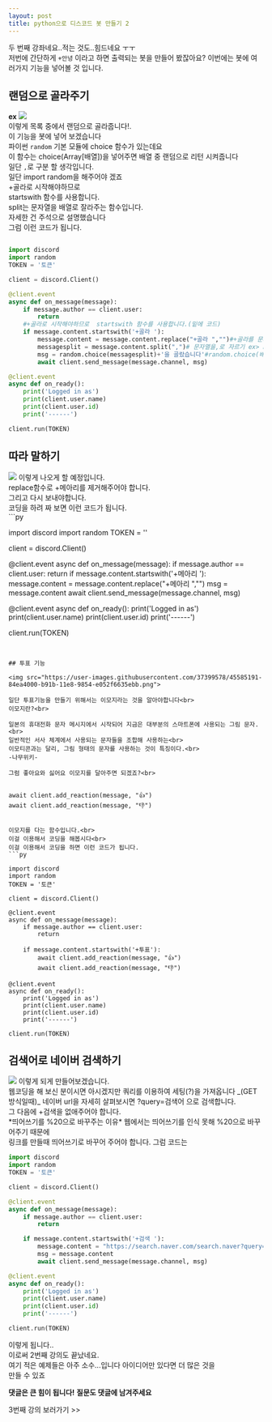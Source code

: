 ```yaml
---
layout: post
title: python으로 디스코드 봇 만들기 2
---
```


두 번째 강좌네요..적는 것도..힘드네요 ㅜㅜ<br>
저번에 간단하게 `+안녕` 이라고 하면 출력되는 봇을 만들어 봤잖아요?
이번에는 봇에 여러가지 기능을 넣어볼 것 입니다.

## 랜덤으로 골라주기
__ex__ <img src="https://user-images.githubusercontent.com/37399578/45584877-18207700-b916-11e8-9933-d7cbcfa31540.png">
<br>
이렇게 목록 중에서 랜덤으로 골라줍니다!.<br>
이 기능을 봇에 넣어 보겠습니다<br>
파이썬 `random` 기본 모듈에 choice 함수가 있는데요<br>
이 함수는 choice(Array[배열])을 넣어주면 배열 중 랜덤으로 리턴 시켜줍니다<br>
일단 `,`로 구분 할 생각입니다.<br>
일단 import random을 해주어야 겠죠<br>
+골라로 시작해야하므로 <br>
startswith 함수를 사용합니다.<br>
split는 문자열을 배열로 잘라주는 함수입니다.<br>
자세한 건 주석으로 설명했습니다<br>
그럼 이런 코드가 됩니다.
```py

import discord
import random
TOKEN = '토큰' 

client = discord.Client()

@client.event
async def on_message(message):
    if message.author == client.user:
        return
    #+골라로 시작해야하므로  startswith 함수를 사용합니다.(밑에 코드)
    if message.content.startswith('+골라 '):
        message.content = message.content.replace("+골라 ","")#+골라를 문자열에서 제거
        messagesplit = message.content.split(",")# 문자열을,로 자르기 ex> hello,bullt =>['hello',bullt]
        msg = random.choice(messagesplit)+'을 골랐습니다'#random.choice(배열)>배열 중 랜덤으로 뽑음
        await client.send_message(message.channel, msg)

@client.event
async def on_ready():
    print('Logged in as')
    print(client.user.name)
    print(client.user.id)
    print('------')

client.run(TOKEN)
```
## 따라 말하기
<img src="https://user-images.githubusercontent.com/37399578/45585109-eb6e5e80-b919-11e8-86f3-7f81cfde55c5.png">
이렇게 나오게 할 예정입니다.<br>
replace함수로 +메아리를 제거해주어야 합니다.<br>
그리고 다시 보내야합니다.<br>
코딩을 하려 짜 보면 이런 코드가 됩니다.<br>
```py

import discord
import random
TOKEN = '' 

client = discord.Client()

@client.event
async def on_message(message):
    if message.author == client.user:
        return
    if message.content.startswith('+메아리 '):
        message.content = message.content.replace("+메아리 ","")
        msg = message.content
        await client.send_message(message.channel, msg)

@client.event
async def on_ready():
    print('Logged in as')
    print(client.user.name)
    print(client.user.id)
    print('------')

client.run(TOKEN)

```


## 투표 기능

<img src="https://user-images.githubusercontent.com/37399578/45585191-84ea4000-b91b-11e8-9854-e052f6635ebb.png">

일단 투표기능을 만들기 위해서는 이모지라는 것을 알아야합니다<br>
이모지란?<br>

일본의 휴대전화 문자 메시지에서 시작되어 지금은 대부분의 스마트폰에 사용되는 그림 문자. <br>
일반적인 서사 체계에서 사용되는 문자들을 조합해 사용하는<br>
이모티콘과는 달리, 그림 형태의 문자를 사용하는 것이 특징이다.<br>                                                                             -나무위키-

그럼 좋아요와 싫어요 이모지를 달아주면 되겠죠?<br>


await client.add_reaction(message, "👍")
await client.add_reaction(message, "👎")


이모지를 다는 함수입니다.<br>
이걸 이용해서 코딩을 해봅시다<br>
이걸 이용해서 코딩을 하면 이런 코드가 됩니다.
```py

import discord
import random
TOKEN = '토큰' 

client = discord.Client()

@client.event
async def on_message(message):
    if message.author == client.user:
        return

    if message.content.startswith('+투표'):
        await client.add_reaction(message, "👍")
        await client.add_reaction(message, "👎")

@client.event
async def on_ready():
    print('Logged in as')
    print(client.user.name)
    print(client.user.id)
    print('------')

client.run(TOKEN)
```

## 검색어로 네이버 검색하기
<img src="https://user-images.githubusercontent.com/37399578/45585249-718ba480-b91c-11e8-95d3-6da8a3937b14.png">
이렇게 되게 만들어보겠습니다.<br>
웹코딩을 해 보신 분이시면 아시겠지만 쿼리를 이용하여 세팅(?)을 가져옵니다 _(GET 방식일때)_
네이버 url을 자세히 살펴보시면 ?query=검색어 으로 검색합니다.<br>
그 다음에 +검색을 없애주어야 합니다.<br>
*띄어쓰기를 %20으로 바꾸주는 이유*
웹에서는 띄어쓰기를 인식 못해 %20으로 바꾸어주기 때문에<br>
링크를 만들때 띄어쓰기로 바꾸어 주어야 합니다.
그럼 코드는 

```py
import discord
import random
TOKEN = '토큰' 

client = discord.Client()

@client.event
async def on_message(message):
    if message.author == client.user:
        return

    if message.content.startswith('+검색 '):
        message.content = "https://search.naver.com/search.naver?query="+message.content.replace("+검색 ","").replace(" ","%20")
        msg = message.content
        await client.send_message(message.channel, msg)

@client.event
async def on_ready():
    print('Logged in as')
    print(client.user.name)
    print(client.user.id)
    print('------')

client.run(TOKEN)

```

이렇게 됩니다..<br>
이로써 2번째 강의도 끝났네요.<br>
여기 적은 예제들은 아주 소수...입니다 아이디어만 있다면 더 많은 것을 <br>
만들 수 있죠 <br>

__댓글은 큰 힘이 됩니다!__
__질문도 댓글에 남겨주세요__

3번째 강의 보러가기 >> 
